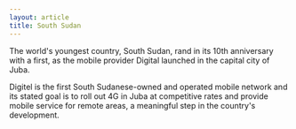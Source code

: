 ```yaml
---
layout: article
title: South Sudan
---
```


The world's youngest country, South Sudan, rand in its 10th anniversary with a first, as the mobile provider Digital launched in the capital city of Juba.

Digitel is the first South Sudanese-owned and operated mobile network and its stated goal is to roll out 4G in Juba at competitive rates and provide mobile service for remote areas, a meaningful step in the country's development.
